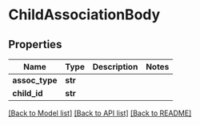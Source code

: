 # ChildAssociationBody

## Properties
Name | Type | Description | Notes
------------ | ------------- | ------------- | -------------
**assoc_type** | **str** |  | 
**child_id** | **str** |  | 

[[Back to Model list]](../README.md#documentation-for-models) [[Back to API list]](../README.md#documentation-for-api-endpoints) [[Back to README]](../README.md)


